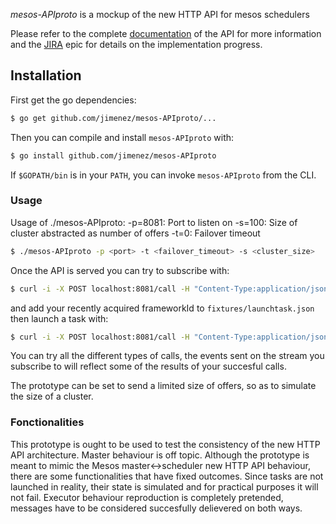 *mesos-APIproto* is a mockup of the new HTTP API for mesos schedulers

Please refer to the complete [documentation](https://docs.google.com/a/twitter.com/document/d/17EjlrEBEvSBllDC6Xu3BjDoKoGosZpJS0k78JRGx134/edit?usp=sharing "Document") of the API for more information and 
the [JIRA](https://issues.apache.org/jira/browse/MESOS-2288) epic for details on the implementation progress.

## Installation

First get the go dependencies:

```sh
$ go get github.com/jimenez/mesos-APIproto/...
```

Then you can compile and install `mesos-APIproto` with:

```sh
$ go install github.com/jimenez/mesos-APIproto
```

If `$GOPATH/bin` is in your `PATH`, you can invoke `mesos-APIproto` from the CLI.


### Usage

Usage of ./mesos-APIproto:
  -p=8081: Port to listen on
  -s=100: Size of cluster abstracted as number of offers
  -t=0: Failover timeout

```sh
$ ./mesos-APIproto -p <port> -t <failover_timeout> -s <cluster_size>
```
Once the API is served you can try to subscribe with:

```sh
$ curl -i -X POST localhost:8081/call -H "Content-Type:application/json" --data-binary "@/path/to/go/src/github.com/jimenez/mesos-APIproto/fixtures/subscribe.json"
```
and add your recently acquired frameworkId to `fixtures/launchtask.json` then launch a task with:

```sh
$ curl -i -X POST localhost:8081/call -H "Content-Type:application/json" --data-binary "@/path/to/go/src/github.com/jimenez/mesos-APIproto/fixtures/launchtask.json"
```
You can try all the different types of calls, the events sent on the stream you subscribe to will reflect some of the results of your succesful calls.


The prototype can be set to send a limited size of offers, so as to simulate the size of a cluster.

### Fonctionalities

This prototype is ought to be used to test the consistency of the new HTTP API architecture. 
Master behaviour is off topic.
Although the prototype is meant to mimic the Mesos master<->scheduler new HTTP API behaviour, there are some functionalities that have fixed outcomes. 
Since tasks are not launched in reality, their state is simulated and for practical purposes it will not fail.
Executor behaviour reproduction is completely pretended, messages have to be considered 
succesfully delievered on both ways.
